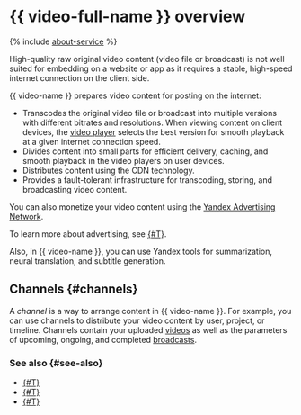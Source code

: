# {{ video-full-name }} overview

{% include [about-service](../../_includes/video/about-service.md) %}

High-quality raw original video content (video file or broadcast) is not well suited for embedding on a website or app as it requires a stable, high-speed internet connection on the client side.

{{ video-name }} prepares video content for posting on the internet:
* Transcodes the original video file or broadcast into multiple versions with different bitrates and resolutions. When viewing content on client devices, the [video player](player.md) selects the best version for smooth playback at a given internet connection speed.
* Divides content into small parts for efficient delivery, caching, and smooth playback in the video players on user devices.
* Distributes content using the CDN technology.
* Provides a fault-tolerant infrastructure for transcoding, storing, and broadcasting video content.

You can also monetize your video content using the [Yandex Advertising Network](https://yandex.ru/support2/partner/ru/yan-rules/video).

To learn more about advertising, see [{#T}](../operations/channels/settings.md).

Also, in {{ video-name }}, you can use Yandex tools for summarization, neural translation, and subtitle generation.

## Channels {#channels}

A _channel_ is a way to arrange content in {{ video-name }}. For example, you can use channels to distribute your video content by user, project, or timeline. Channels contain your uploaded [videos](videos.md) as well as the parameters of upcoming, ongoing, and completed [broadcasts](streams.md).

### See also {#see-also}

* [{#T}](../security/index.md)
* [{#T}](../hosting.md)
* [{#T}](../streaming.md)
